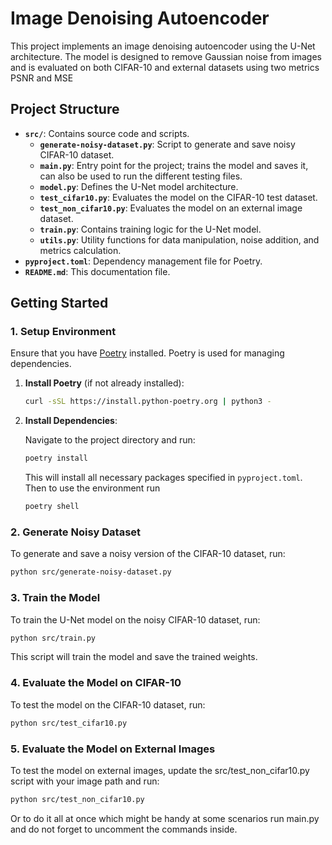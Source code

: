 
# Image Denoising Autoencoder

This project implements an image denoising autoencoder using the U-Net architecture. The model is designed to remove Gaussian noise from images and is evaluated on both CIFAR-10 and external datasets using two metrics PSNR and MSE

## Project Structure

- **`src/`**: Contains source code and scripts.
  - **`generate-noisy-dataset.py`**: Script to generate and save noisy CIFAR-10 dataset.
  - **`main.py`**: Entry point for the project; trains the model and saves it, can also be used to run the different testing files.
  - **`model.py`**: Defines the U-Net model architecture.
  - **`test_cifar10.py`**: Evaluates the model on the CIFAR-10 test dataset.
  - **`test_non_cifar10.py`**: Evaluates the model on an external image dataset.
  - **`train.py`**: Contains training logic for the U-Net model.
  - **`utils.py`**: Utility functions for data manipulation, noise addition, and metrics calculation.
- **`pyproject.toml`**: Dependency management file for Poetry.
- **`README.md`**: This documentation file.

## Getting Started

### 1. Setup Environment

Ensure that you have [Poetry](https://python-poetry.org/) installed. Poetry is used for managing dependencies.

1. **Install Poetry** (if not already installed):

    ```bash
    curl -sSL https://install.python-poetry.org | python3 -
    ```

2. **Install Dependencies**:

    Navigate to the project directory and run:

    ```bash
    poetry install
    ```

    This will install all necessary packages specified in `pyproject.toml`.
    Then to use the environment run
    ```bash
    poetry shell
    ```

### 2. Generate Noisy Dataset

To generate and save a noisy version of the CIFAR-10 dataset, run:

```bash
python src/generate-noisy-dataset.py
```

### 3. Train the Model
To train the U-Net model on the noisy CIFAR-10 dataset, run:

```bash
python src/train.py
```
This script will train the model and save the trained weights.

### 4. Evaluate the Model on CIFAR-10
To test the model on the CIFAR-10 dataset, run:

```bash
python src/test_cifar10.py
```
### 5. Evaluate the Model on External Images
To test the model on external images, update the src/test_non_cifar10.py script with your image path and run:
```bash
python src/test_non_cifar10.py
```
Or to do it all at once which might be handy at some scenarios run main.py and do not forget to uncomment the commands inside.
